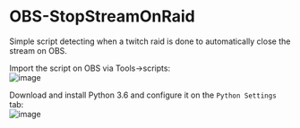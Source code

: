 # OBS-StopStreamOnRaid
Simple script detecting when a twitch raid is done to automatically close the stream on OBS.

Import the script on OBS via Tools->scripts:\
![image](https://user-images.githubusercontent.com/721001/127200029-898446b5-8107-4552-a0f7-2d4e52363072.png)

Download and install Python 3.6 and configure it on the `Python Settings` tab:\
![image](https://user-images.githubusercontent.com/721001/127200170-4342d6e5-ab98-4fbb-8964-6e9467b5a5dd.png)
